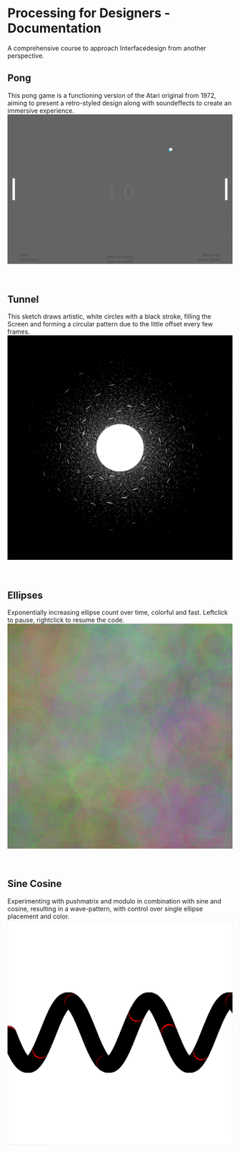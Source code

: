 # Processing for Designers - Documentation
A comprehensive course to approach Interfacedesign from another perspective.

## Pong
This pong game is a functioning version of the Atari original from 1972, aiming to present a retro-styled design along with soundeffects to create an immersive experience.
![pong](/images/pong.jpg)
<br> <br> <br>

## Tunnel
This sketch draws artistic, white circles with a black stroke, filling the Screen and forming a circular pattern due to the little offset every few frames.
![tunnel](/images/tunnel.jpg)
<br> <br> <br>

## Ellipses
Exponentially increasing ellipse count over time, colorful and fast. Leftclick to pause, rightclick to resume the code.
![ellipses](/images/ellipses.jpg)
<br> <br> <br>

## Sine Cosine
Experimenting with pushmatrix and modulo in combination with sine and cosine, resulting in a wave-pattern, with control over single ellipse placement and color.
![Sine Cosine](/images/sin_cos.jpg)
